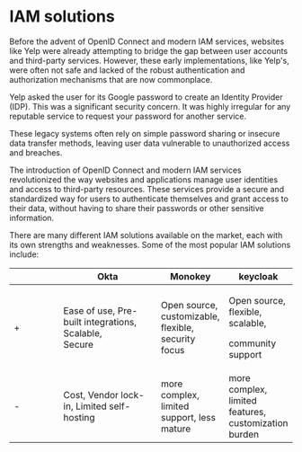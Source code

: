 # IAM solutions

Before the advent of OpenID Connect and modern IAM services, websites like Yelp were already attempting to bridge the gap between user accounts and third-party services. However, these early implementations, like Yelp's, were often not safe and lacked of the robust authentication and authorization mechanisms that are now commonplace.

Yelp asked the user for its Google password to create an Identity Provider (IDP). This was a significant security concern. It was highly irregular for any reputable service to request your password for another service.

These legacy systems often rely on simple password sharing or insecure data transfer methods, leaving user data vulnerable to unauthorized access and breaches.

The introduction of OpenID Connect and modern IAM services revolutionized the way websites and applications manage user identities and access to third-party resources. These services provide a secure and standardized way for users to authenticate themselves and grant access to their data, without having to share their passwords or other sensitive information.

There are many different IAM solutions available on the market, each with its own strengths and weaknesses. Some of the most popular IAM solutions include:



<table><thead><tr><th width="85"></th><th width="171">Okta</th><th>Monokey</th><th>keycloak</th></tr></thead><tbody><tr><td>+</td><td>Ease of use, Pre-built integrations, Scalable,<br>Secure</td><td>Open source, customizable, flexible, security focus</td><td><p>Open source, flexible, scalable, </p><p>community support </p></td></tr><tr><td>-</td><td>Cost, Vendor lock-in, Limited self-hosting</td><td>more complex, limited support, less mature</td><td>more complex, limited features, customization burden</td></tr></tbody></table>
